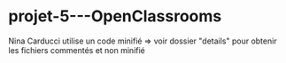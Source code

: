 ﻿# projet-5---OpenClassrooms

Nina Carducci utilise un code minifié
=> voir dossier "details" pour obtenir les fichiers commentés et non minifié
